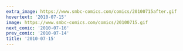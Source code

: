 ```yaml
---
extra_image: https://www.smbc-comics.com/comics/20100715after.gif
hovertext: '2010-07-15'
image: https://www.smbc-comics.com/comics/20100715.gif
next_comic: '2010-07-16'
prev_comic: '2010-07-14'
title: '2010-07-15'
---
```


